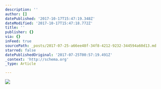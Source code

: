 ```yaml
---
description: ''
author: []
datePublished: '2017-10-17T15:47:19.348Z'
dateModified: '2017-10-17T15:47:18.772Z'
title: ''
publisher: {}
via: {}
inFeed: true
sourcePath: _posts/2017-07-25-a66ee48f-34f8-4212-9232-344594a60d13.md
starred: false
datePublishedOriginal: '2017-07-25T00:57:19.491Z'
_context: 'http://schema.org'
_type: Article

---
```

![](https://the-grid-user-content.s3-us-west-2.amazonaws.com/1b525d66-4a08-44cb-8827-d2f83fd4cfd4.jpg)